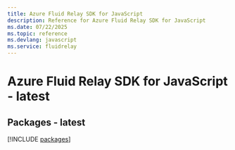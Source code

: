 ```yaml
---
title: Azure Fluid Relay SDK for JavaScript
description: Reference for Azure Fluid Relay SDK for JavaScript
ms.date: 07/22/2025
ms.topic: reference
ms.devlang: javascript
ms.service: fluidrelay
---
```

# Azure Fluid Relay SDK for JavaScript - latest
## Packages - latest
[!INCLUDE [packages](fluid-relay-index.md)]